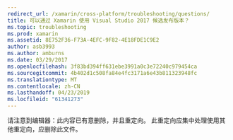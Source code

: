 ```yaml
---
redirect_url: /xamarin/cross-platform/troubleshooting/questions/
title: 可以通过 Xamarin 使用 Visual Studio 2017 候选发布版本？
ms.topic: troubleshooting
ms.prod: xamarin
ms.assetid: 8E752F36-F73A-4EFC-9F82-4E18FDE1C9E2
author: asb3993
ms.author: amburns
ms.date: 03/29/2017
ms.openlocfilehash: 3f83bd394ff631ebe3991a0c3e72240c979454ca
ms.sourcegitcommit: 4b402d1c508fa84e4fc3171a6e43b811323948fc
ms.translationtype: MT
ms.contentlocale: zh-CN
ms.lasthandoff: 04/23/2019
ms.locfileid: "61341273"
---
```

请注意到编辑器：此内容已有意删除，并且重定向。 此重定向应集中处理使用其他重定向，应删除此文件。